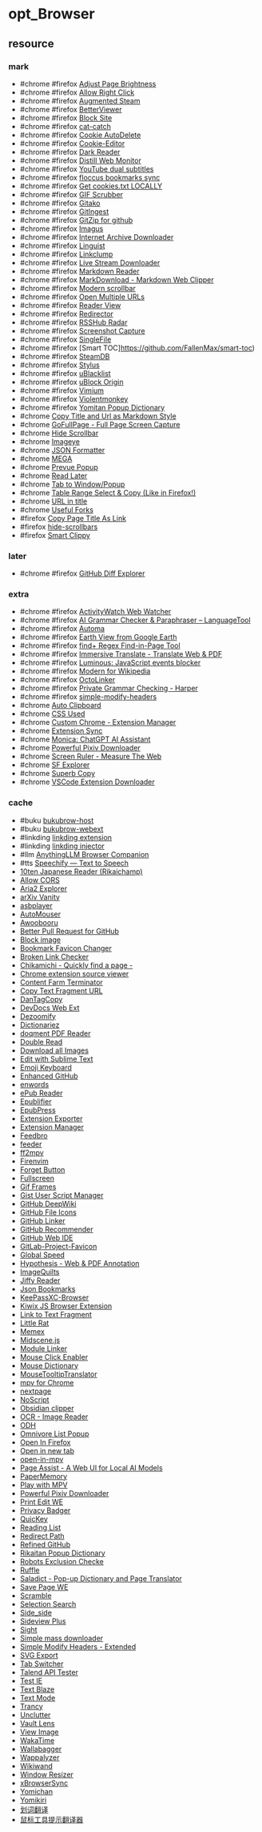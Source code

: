 # opt_Browser

## resource

### mark

- #chrome #firefox [Adjust Page Brightness](https://webextension.org/listing/screen-brightness.html)
- #chrome #firefox [Allow Right Click](https://webextension.org/listing/allow-right-click.html)
- #chrome #firefox [Augmented Steam](https://augmentedsteam.com)
- #chrome #firefox [BetterViewer](https://github.com/Ademking/BetterViewer)
- #chrome #firefox [Block Site](https://webextension.org/listing/block-site.html)
- #chrome #firefox [cat-catch](https://github.com/xifangczy/cat-catch)
- #chrome #firefox [Cookie AutoDelete](https://github.com/Cookie-AutoDelete/Cookie-AutoDelete)
- #chrome #firefox [Cookie-Editor](https://cookie-editor.cgagnier.ca)
- #chrome #firefox [Dark Reader](https://darkreader.org)
- #chrome #firefox [Distill Web Monitor](https://distill.io/)
- #chrome #firefox [YouTube dual subtitles](https://www.dual-subtitles.com/)
- #chrome #firefox [floccus bookmarks sync](https://github.com/floccusAddon)
- #chrome #firefox [Get cookies.txt LOCALLY](https://github.com/kairi003/Get-cookies.txt-LOCALLY)
- #chrome #firefox [GIF Scrubber](https://github.com/0ui/gif-scrubber)
- #chrome #firefox [Gitako](https://github.com/EnixCoda/Gitako)
- #chrome #firefox [GitIngest](https://github.com/cyclotruc/gitingest)
- #chrome #firefox [GitZip for github](https://gitzip.org)
- #chrome #firefox [Imagus](https://github.com/TheFantasticWarrior/chrome-extension-imagus)
- #chrome #firefox [Internet Archive Downloader](https://github.com/elementdavv/internet_archive_downloader)
- #chrome #firefox [Linguist](https://github.com/translate-tools/linguist)
- #chrome #firefox [Linkclump](https://github.com/benblack86/linkclump)
- #chrome #firefox [Live Stream Downloader](https://webextension.org/listing/hls-downloader.html)
- #chrome #firefox [Markdown Reader](https://github.com/md-reader/md-reader)
- #chrome #firefox [MarkDownload - Markdown Web Clipper](https://github.com/deathau/markdownload)
- #chrome #firefox [Modern scrollbar](https://github.com/luandersonn/Modern-scrollbar)
- #chrome #firefox [Open Multiple URLs](https://github.com/htrinter/Open-Multiple-URLs)
- #chrome #firefox [Reader View](https://github.com/rNeomy/reader-view/)
- #chrome #firefox [Redirector](https://github.com/einaregilsson/Redirector)
- #chrome #firefox [RSSHub Radar](https://github.com/DIYgod/RSSHub-Radar)
- #chrome #firefox [Screenshot Capture](https://github.com/simov/screenshot-capture)
- #chrome #firefox [SingleFile](https://github.com/gildas-lormeau/SingleFile)
- #chrome #firefox [Smart TOC]https://github.com/FallenMax/smart-toc)
- #chrome #firefox [SteamDB](https://steamdb.info/extension)
- #chrome #firefox [Stylus](https://add0n.com/stylus.html)
- #chrome #firefox [uBlacklist](https://iorate.github.io/ublacklist/docs)
- #chrome #firefox [uBlock Origin](https://github.com/gorhill/uBlock)
- #chrome #firefox [Vimium](https://github.com/philc/vimium)
- #chrome #firefox [Violentmonkey](https://github.com/violentmonkey/violentmonkey)
- #chrome #firefox [Yomitan Popup Dictionary](https://github.com/themoeway/yomitan)
- #chrome [Copy Title and Url as Markdown Style](https://github.com/zaki-yama/copy-title-and-url-as-markdown)
- #chrome [GoFullPage - Full Page Screen Capture](https://gofullpage.com)
- #chrome [Hide Scrollbar](https://chrome.google.com/webstore/detail/hide-scrollbar/mljepckcnbghmcdmaebjhejiplcngbkm)
- #chrome [Imageye](https://imageye.net)
- #chrome [JSON Formatter](https://github.com/callumlocke/json-formatter)
- #chrome [MEGA](https://mega.io/extensions)
- #chrome [Prevue Popup](https://chrome.google.com/webstore/detail/prevue-popup/afencccmfcofdgnigbenkpplpanigajd)
- #chrome [Read Later](https://github.com/willbchang/chrome-read-later)
- #chrome [Tab to Window/Popup](https://acarabott.github.io/tabToWindow)
- #chrome [Table Range Select & Copy (Like in Firefox!)](https://chrome.google.com/webstore/detail/table-range-select-and-co/klojbfbefcejadioohmnkhjmbmecfapg)
- #chrome [URL in title](https://github.com/guilryder/chrome-extensions/tree/main/urlintitle)
- #chrome [Useful Forks](https://github.com/useful-forks/useful-forks.github.io)
- #firefox [Copy Page Title As Link](https://github.com/nathanbw/copy-title-as-link)
- #firefox [hide-scrollbars](https://addons.mozilla.org/en-US/firefox/addon/hide-scrollbars)
- #firefox [Smart Clippy](https://github.com/guidodinello/Smart-Clippy)

### later

- #chrome #firefox [GitHub Diff Explorer](https://github.com/alexmdodge/github-diff-explorer)

### extra

- #chrome #firefox [ActivityWatch Web Watcher](https://github.com/ActivityWatch/aw-watcher-web)
- #chrome #firefox [AI Grammar Checker & Paraphraser – LanguageTool](https://languagetool.org)
- #chrome #firefox [Automa](https://automa.site)
- #chrome #firefox [Earth View from Google Earth](https://earthview.withgoogle.com)
- #chrome #firefox [find+ Regex Find-in-Page Tool](https://github.com/brandon1024/find)
- #chrome #firefox [Immersive Translate - Translate Web & PDF](https://github.com/immersive-translate/immersive-translate)
- #chrome #firefox [Luminous: JavaScript events blocker](https://github.com/gbaptista/luminous)
- #chrome #firefox [Modern for Wikipedia](https://www.modernwiki.app)
- #chrome #firefox [OctoLinker](https://octolinker.vercel.app)
- #chrome #firefox [Private Grammar Checking - Harper](https://github.com/Automattic/harper)
- #chrome #firefox [simple-modify-headers](https://github.com/didierfred/SimpleModifyHeaders)
- #chrome [Auto Clipboard](https://github.com/wangmeijian/auto_clipboard)
- #chrome [CSS Used](https://github.com/painty/CSS-Used-ChromeExt)
- #chrome [Custom Chrome - Extension Manager](https://github.com/ciaranmag/customchrome)
- #chrome [Extension Sync](https://chromewebstore.google.com/detail/extension-sync/kimbiihomiiklblgkdllffbakadjgako)
- #chrome [Monica: ChatGPT AI Assistant](https://monica.im/home)
- #chrome [Powerful Pixiv Downloader](https://pixiv.download)
- #chrome [Screen Ruler - Measure The Web](https://chromewebstore.google.com/detail/screen-ruler-measure-the/jfbbgijjljfbolelfkopkhbfjajjampm)
- #chrome [SF Explorer](https://info.sf-explorer.com)
- #chrome [Superb Copy](https://chrome.google.com/webstore/detail/superb-copy/agdjnnfibbfdffpdljlilaldngfheapb)
- #chrome [VSCode Extension Downloader](https://chromewebstore.google.com/detail/vscode-extension-download/hkjdjlmpniknglhaobilgigaigleiebd?pli=1)

### cache

- #buku [bukubrow-host](https://github.com/samhh/bukubrow-host)
- #buku [bukubrow-webext](https://github.com/SamHH/bukubrow-webext)
- #linkding [linkding extension](https://github.com/sissbruecker/linkding-extension)
- #linkding [linkding injector](https://github.com/fivefold/linkding-injector)
- #llm [AnythingLLM Browser Companion](https://docs.anythingllm.com/browser-extension/install)
- #tts [Speechify — Text to Speech](https://speechify.com)
- [10ten Japanese Reader (Rikaichamp)](https://github.com/birchill/10ten-ja-reader)
- [Allow CORS](https://mybrowseraddon.com/access-control-allow-origin.html)
- [Aria2 Explorer](https://aria2e.com)
- [arXiv Vanity](https://github.com/arxiv-vanity/arxiv-vanity)
- [asbplayer](https://github.com/killergerbah/asbplayer)
- [AutoMouser](https://github.com/guoriyue/AutoMouser)
- [Awoobooru](https://github.com/TypeA2/Awoobooru)
- [Better Pull Request for GitHub](https://github.com/berzniz/github_pr_tree)
- [Block image](https://chrome.google.com/webstore/detail/block-image/pehaalcefcjfccdpbckoablngfkfgfgj)
- [Bookmark Favicon Changer](https://chrome.google.com/webstore/detail/bookmark-favicon-changer/acmfnomgphggonodopogfbmkneepfgnh)
- [Broken Link Checker](https://webextension.org/listing/broken-link-checker.html)
- [Chikamichi - Quickly find a page -](https://github.com/kawamataryo/chikamichi)
- [Chrome extension source viewer](https://github.com/Rob--W/crxviewer)
- [Content Farm Terminator](https://github.com/danny0838/content-farm-terminator)
- [Copy Text Fragment URL](https://github.com/andrewrabon/copy-text-fragment-url)
- [DanTagCopy](https://github.com/MichinariNukazawa/DanTagCopy_diffusion_tags_clipboard_webextension)
- [DevDocs Web Ext](https://github.com/arianrhodsandlot/devdocs-web-ext)
- [Dezoomify](https://lovasoa.github.io/dezoomify-extension)
- [Dictionariez](https://github.com/pnlpal/dictionariez)
- [doqment PDF Reader](https://github.com/shivaprsd/doqment)
- [Double Read](https://chrome.google.com/webstore/detail/double-read/kcacjknamjmflfkgibhnidhhddiaidao)
- [Download all Images](https://webextension.org/listing/save-images.html)
- [Edit with Sublime Text](https://add0n.com/edit-as-html.html)
- [Emoji Keyboard](https://chrome.google.com/webstore/detail/emoji-keyboard-online-cop/kgmeffmlnkfnjpgmdndccklfigfhajen)
- [Enhanced GitHub](https://github.com/softvar/enhanced-github)
- [enwords](https://github.com/aykutkardas/enwords)
- [ePub Reader](https://add0n.com/epub-reader.html)
- [Epublifier](https://github.com/maoserr/epublifier)
- [EpubPress](https://epub.press)
- [Extension Exporter](https://chromewebstore.google.com/detail/extension-sync/kimbiihomiiklblgkdllffbakadjgakoS)
- [Extension Manager](https://chrome.google.com/webstore/detail/extension-manager/nddeiknmamlpagmnabfdlljlikeoanch)
- [Feedbro](https://nodetics.com/feedbro)
- [feeder](https://feeder.co)
- [ff2mpv](https://github.com/woodruffw/ff2mpv)
- [Firenvim](https://github.com/glacambre/firenvim)
- [Forget Button](https://webextension.org/listing/ecleaner.html)
- [Fullscreen](https://github.com/xieby1/fullscreen)
- [Gif Frames](https://chrome.google.com/webstore/detail/gif-frames/khkbfocobajjjkojjgpmnhdgbmlnlnef)
- [Gist User Script Manager](https://github.com/ste-xx/gist-userscript-manager)
- [GitHub DeepWiki](https://github.com/yamadashy/github-deepwiki)
- [GitHub File Icons](https://github.com/lvarayut/github-file-icons)
- [GitHub Linker](https://github.com/ZhuPeng/github_linker)
- [GitHub Recommender](https://github.com/IndexStorm/git-rec-back)
- [GitHub Web IDE](https://github.com/zvizvi/GitHub-Web-IDE)
- [GitLab-Project-Favicon](https://github.com/SogoKato/gitlab-project-favicon)
- [Global Speed](https://github.com/polywock/globalSpeed)
- [Hypothesis - Web & PDF Annotation](https://github.com/hypothesis/browser-extension)
- [ImageQuilts](http://imagequilts.com)
- [Jiffy Reader](https://github.com/ansh/jiffyreader.com)
- [Json Bookmarks](https://github.com/1nfiniteloop/json-bookmarks)
- [KeePassXC-Browser](https://github.com/keepassxreboot/keepassxc-browser)
- [Kiwix JS Browser Extension](https://chromewebstore.google.com/detail/kiwix-js-browser-extensio/donaljnlmapmngakoipdmehbfcioahhk)
- [Link to Text Fragment](https://github.com/GoogleChromeLabs/link-to-text-fragment)
- [Little Rat](https://github.com/dnakov/little-rat)
- [Memex](https://memex.garden)
- [Midscene.js](https://github.com/web-infra-dev/midscene)
- [Module Linker](https://github.com/fiatjaf/module-linker)
- [Mouse Click Enabler](https://chromewebstore.google.com/detail/mouse-click-enabler/hbbhfdjgphhgaolabinibnfflfoobiaj)
- [Mouse Dictionary](https://github.com/wtetsu/mouse-dictionary)
- [MouseTooltipTranslator](https://github.com/ttop32/MouseTooltipTranslator)
- [mpv for Chrome](https://github.com/taupiqueur/chrome-mpv)
- [nextpage](https://github.com/sylecn/nextpage-we)
- [NoScript](https://noscript.net)
- [Obsidian clipper](https://github.com/Ruoyu-Klaus/obsidian-clipper)
- [OCR - Image Reader](https://webextension.org/listing/ocr.html)
- [ODH](https://github.com/ninja33/ODH)
- [Omnivore List Popup](https://github.com/herrherrmann/omnivore-list-popup)
- [Open In Firefox](https://webextension.org/listing/open-in.html)
- [Open in new tab](https://chrome.google.com/webstore/detail/open-in-new-tab/cplillmhmcegjlhcbedmgmalbgjpmlkh)
- [open-in-mpv](https://github.com/Tatsh/open-in-mpv)
- [Page Assist - A Web UI for Local AI Models](https://github.com/n4ze3m/page-assist)
- [PaperMemory](https://github.com/vict0rsch/PaperMemory)
- [Play with MPV](https://github.com/Thann/play-with-mpv)
- [Powerful Pixiv Downloader](https://github.com/xuejianxianzun/PixivBatchDownloader)
- [Print Edit WE](https://chrome.google.com/webstore/detail/print-edit-we/olnblpmehglpcallpnbgmikjblmkopia)
- [Privacy Badger](https://eff.org/pages/privacy-badger)
- [QuicKey](https://github.com/fwextensions/QuicKey)
- [Reading List](https://github.com/alexpdraper/reading-list)
- [Redirect Path](https://ayima.com/insights/redirect-checker.html)
- [Refined GitHub](https://github.com/refined-github/refined-github)
- [Rikaitan Popup Dictionary](https://github.com/Ajatt-Tools/rikaitan)
- [Robots Exclusion Checke](https://samgipson.com/robots-exclusion-checker-chrome-extension)
- [Ruffle](https://ruffle.rs)
- [Saladict - Pop-up Dictionary and Page Translator](https://github.com/crimx/ext-saladict)
- [Save Page WE](https://chrome.google.com/webstore/detail/save-page-we/dhhpefjklgkmgeafimnjhojgjamoafof)
- [Scramble](https://github.com/zlwaterfield/scramble)
- [Selection Search](https://chrome.google.com/webstore/detail/selection-search/gipnlpdeieaidmmeaichnddnmjmcakoe)
- [Side_side](https://github.com/frederickk/side-by-side)
- [Sideview Plus](https://parimalam.me/pages/sideview.html)
- [Sight](https://github.com/tsenart/sight)
- [Simple mass downloader](https://gelprec.github.io/quick_start_v2.html)
- [Simple Modify Headers - Extended](https://github.com/warren-bank/crx-simple-modify-headers)
- [SVG Export](https://svgexport.io)
- [Tab Switcher](https://flowapps.co/tabswitcher)
- [Talend API Tester](https://talend.com)
- [Test IE](https://browserstack.com/test-in-internet-explorer)
- [Text Blaze](https://blaze.today)
- [Text Mode](https://chrome.google.com/webstore/detail/text-mode/adelhekhakakocomdfejiipdnaadiiib)
- [Trancy](https://trancy.org)
- [Unclutter](https://github.com/lindylearn/unclutter)
- [Vault Lens](https://github.com/jk-oster/obsidian-search-for-web)
- [View Image](https://github.com/bijij/ViewImage)
- [WakaTime](https://github.com/wakatime/browser-wakatime)
- [Wallabagger](https://github.com/wallabag/wallabagger)
- [Wappalyzer](https://wappalyzer.com)
- [Wikiwand](https://wikiwand.com)
- [Window Resizer](https://coolx10.com/window-resizer)
- [xBrowserSync](https://xbrowsersync.org)
- [Yomichan](https://foosoft.net/projects/yomichan)
- [Yomikiri](https://github.com/BlueGreenMagick/yomikiri)
- [划词翻译](https://hcfy.ai)
- [鼠标工具提示翻译器](https://github.com/ttop32/MouseTooltipTranslator)
